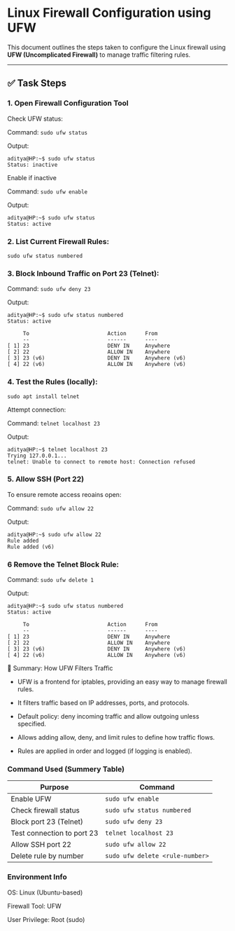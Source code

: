 # Linux Firewall Configuration using UFW

This document outlines the steps taken to configure the Linux firewall using **UFW (Uncomplicated Firewall)** to manage traffic filtering rules.

---

## ✅ Task Steps


### 1. Open Firewall Configuration Tool

Check UFW status:

Command: `sudo ufw status`

Output:
```
aditya@HP:~$ sudo ufw status
Status: inactive
```

Enable if inactive

Command: `sudo ufw enable`

Output:
```
aditya@HP:~$ sudo ufw status
Status: active
```

### 2. List Current Firewall Rules:

`sudo ufw status numbered`


### 3. Block Inbound Traffic on Port 23 (Telnet):

Command: `sudo ufw deny 23`

Output:
```
aditya@HP:~$ sudo ufw status numbered
Status: active

     To                         Action      From
     --                         ------      ----
[ 1] 23                         DENY IN     Anywhere
[ 2] 22                         ALLOW IN    Anywhere
[ 3] 23 (v6)                    DENY IN     Anywhere (v6)
[ 4] 22 (v6)                    ALLOW IN    Anywhere (v6)
```


### 4. Test the Rules (locally):

`sudo apt install telnet`

Attempt connection:

Command: `telnet localhost 23`

Output:
```
aditya@HP:~$ telnet localhost 23
Trying 127.0.0.1...
telnet: Unable to connect to remote host: Connection refused
```


### 5. Allow SSH (Port 22)

To ensure remote access reoains open:

Command: `sudo ufw allow 22`

Output:
```
aditya@HP:~$ sudo ufw allow 22
Rule added
Rule added (v6)
```


### 6 Remove the Telnet Block Rule:

Command: `sudo ufw delete 1`

Output: 
```
aditya@HP:~$ sudo ufw status numbered
Status: active

     To                         Action      From
     --                         ------      ----
[ 1] 23                         DENY IN     Anywhere
[ 2] 22                         ALLOW IN    Anywhere
[ 3] 23 (v6)                    DENY IN     Anywhere (v6)
[ 4] 22 (v6)                    ALLOW IN    Anywhere (v6)
```

📜 Summary: How UFW Filters Traffic

- UFW is a frontend for iptables, providing an easy way to manage firewall rules.

- It filters traffic based on IP addresses, ports, and protocols.

- Default policy: deny incoming traffic and allow outgoing unless specified.

- Allows adding allow, deny, and limit rules to define how traffic flows.

- Rules are applied in order and logged (if logging is enabled).


### Command Used (Summery Table)
| Purpose                    | Command                         |
| -------------------------- | ------------------------------- |
| Enable UFW                 | `sudo ufw enable`               |
| Check firewall status      | `sudo ufw status numbered`      |
| Block port 23 (Telnet)     | `sudo ufw deny 23`              |
| Test connection to port 23 | `telnet localhost 23`           |
| Allow SSH port 22          | `sudo ufw allow 22`             |
| Delete rule by number      | `sudo ufw delete <rule-number>` |


### Environment Info

OS: Linux (Ubuntu-based)

Firewall Tool: UFW

User Privilege: Root (sudo)
